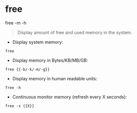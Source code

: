 # free
free -m -h

> Display amount of free and used memory in the system.

- Display system memory:

`free`

- Display memory in Bytes/KB/MB/GB:

`free {{-b/-k/-m/-g}}`

- Display memory in human readable units:

`free -h`

- Continuous monitor memory (refresh every X seconds):

`free -s {{X}}`
